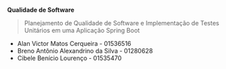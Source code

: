 **Qualidade de Software**
> Planejamento de Qualidade de Software e Implementação de Testes Unitários em uma Aplicação Spring Boot

 - Alan Victor Matos Cerqueira - 01536516
 - Breno Antônio Alexandrino da Silva - 01280628
 - Cibele Benício Lourenço - 01535470

